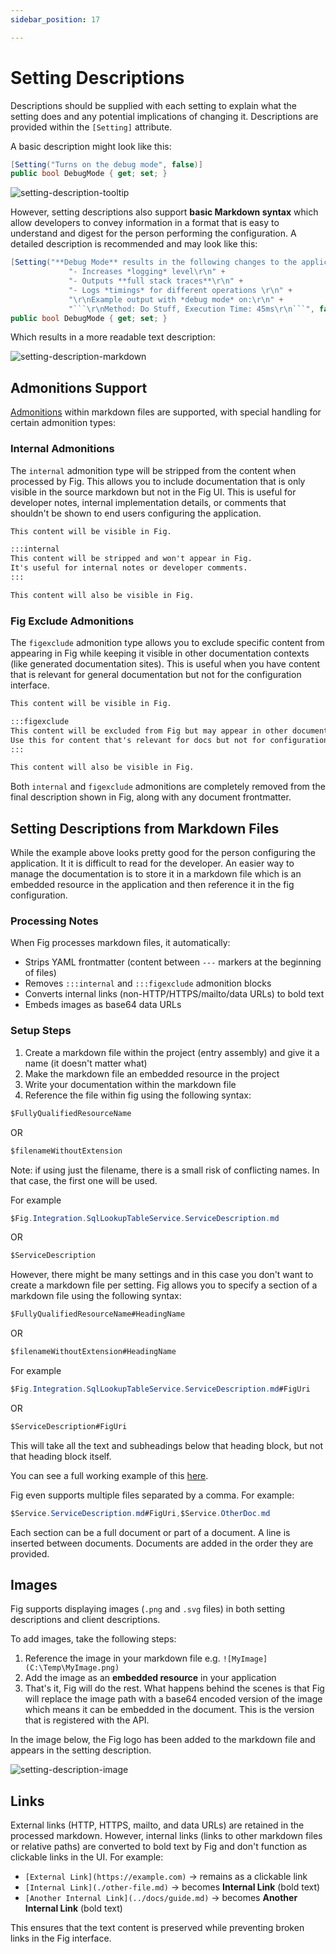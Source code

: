```yaml
---
sidebar_position: 17

---
```


# Setting Descriptions

Descriptions should be supplied with each setting to explain what the setting does and any potential implications of changing it. Descriptions are provided within the `[Setting]` attribute.

A basic description might look like this:

``` csharp
[Setting("Turns on the debug mode", false)]
public bool DebugMode { get; set; }
```

![setting-description-tooltip](./img/setting-description-tooltip.png)

However, setting descriptions also support **basic Markdown syntax** which allow developers to convey information in a format that is easy to understand and digest for the person performing the configuration. A detailed description is recommended and may look like this:

``` csharp
[Setting("**Debug Mode** results in the following changes to the application:\r\n" +
             "- Increases *logging* level\r\n" +
             "- Outputs **full stack traces**\r\n" +
             "- Logs *timings* for different operations \r\n" +
             "\r\nExample output with *debug mode* on:\r\n" +
             "```\r\nMethod: Do Stuff, Execution Time: 45ms\r\n```", false)]
public bool DebugMode { get; set; }
```

Which results in a more readable text description:

![setting-description-markdown](./img/setting-description-markdown.png)

## Admonitions Support

[Admonitions](https://docusaurus.io/docs/markdown-features/admonitions) within markdown files are supported, with special handling for certain admonition types:

### Internal Admonitions

The `internal` admonition type will be stripped from the content when processed by Fig. This allows you to include documentation that is only visible in the source markdown but not in the Fig UI. This is useful for developer notes, internal implementation details, or comments that shouldn't be shown to end users configuring the application.

```markdown
This content will be visible in Fig.

:::internal
This content will be stripped and won't appear in Fig.
It's useful for internal notes or developer comments.
:::

This content will also be visible in Fig.
```

### Fig Exclude Admonitions

The `figexclude` admonition type allows you to exclude specific content from appearing in Fig while keeping it visible in other documentation contexts (like generated documentation sites). This is useful when you have content that is relevant for general documentation but not for the configuration interface.

```markdown
This content will be visible in Fig.

:::figexclude
This content will be excluded from Fig but may appear in other documentation.
Use this for content that's relevant for docs but not for configuration.
:::

This content will also be visible in Fig.
```

Both `internal` and `figexclude` admonitions are completely removed from the final description shown in Fig, along with any document frontmatter.

## Setting Descriptions from Markdown Files

While the example above looks pretty good for the person configuring the application. It it is difficult to read for the developer. An easier way to manage the documentation is to store it in a markdown file which is an embedded resource in the application and then reference it in the fig configuration.

### Processing Notes

When Fig processes markdown files, it automatically:

- Strips YAML frontmatter (content between `---` markers at the beginning of files)
- Removes `:::internal` and `:::figexclude` admonition blocks
- Converts internal links (non-HTTP/HTTPS/mailto/data URLs) to bold text
- Embeds images as base64 data URLs

### Setup Steps

1. Create a markdown file within the project (entry assembly) and give it a name (it doesn't matter what)
2. Make the markdown file an embedded resource in the project
3. Write your documentation within the markdown file
4. Reference the file within fig using the following syntax:

```csharp
$FullyQualifiedResourceName
```

OR

```csharp
$filenameWithoutExtension
```

Note: if using just the filename, there is a small risk of conflicting names. In that case, the first one will be used.

For example

```csharp
$Fig.Integration.SqlLookupTableService.ServiceDescription.md
```

OR

```csharp
$ServiceDescription
```

However, there might be many settings and in this case you don't want to create a markdown file per setting. Fig allows you to specify a section of a markdown file using the following syntax:

```csharp
$FullyQualifiedResourceName#HeadingName
```

OR

```csharp
$filenameWithoutExtension#HeadingName
```

For example

```csharp
$Fig.Integration.SqlLookupTableService.ServiceDescription.md#FigUri
```

OR

```csharp
$ServiceDescription#FigUri
```

This will take all the text and subheadings below that heading block, but not that heading block itself.

You can see a full working example of this [here](https://github.com/mzbrau/fig/blob/main/src/integrations/Fig.Integration.SqlLookupTableService/Settings.cs#L11).

Fig even supports multiple files separated by a comma. For example:

```csharp
$Service.ServiceDescription.md#FigUri,$Service.OtherDoc.md
```

Each section can be a full document or part of a document. A line is inserted between documents. Documents are added in the order they are provided.

## Images

Fig supports displaying images (`.png` and `.svg` files) in both setting descriptions and client descriptions.

To add images, take the following steps:

1. Reference the image in your markdown file e.g. `![MyImage](C:\Temp\MyImage.png)`
2. Add the image as an **embedded resource** in your application
3. That's it, Fig will do the rest. What happens behind the scenes is that Fig will replace the image path with a base64 encoded version of the image which means it can be embedded in the document. This is the version that is registered with the API.

In the image below, the Fig logo has been added to the markdown file and appears in the setting description.

![setting-description-image](./img/setting-description-image.png)

## Links

External links (HTTP, HTTPS, mailto, and data URLs) are retained in the processed markdown. However, internal links (links to other markdown files or relative paths) are converted to bold text by Fig and don't function as clickable links in the UI. For example:

- `[External Link](https://example.com)` → remains as a clickable link
- `[Internal Link](./other-file.md)` → becomes **Internal Link** (bold text)
- `[Another Internal Link](../docs/guide.md)` → becomes **Another Internal Link** (bold text)

This ensures that the text content is preserved while preventing broken links in the Fig interface.
